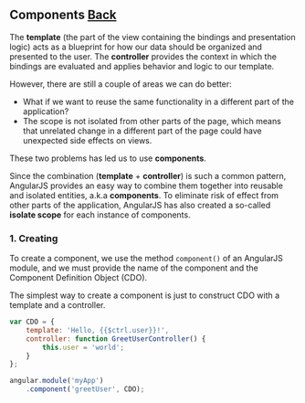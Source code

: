 ## Components [Back](./../angular1.md)

The **template** (the part of the view containing the bindings and presentation logic) acts as a blueprint for how our data should be organized and presented to the user. The **controller** provides the context in which the bindings are evaluated and applies behavior and logic to our template.

However, there are still a couple of areas we can do better:

- What if we want to reuse the same functionality in a different part of the application?
- The scope is not isolated from other parts of the page, which means that unrelated change in a different part of the page could have unexpected side effects on views.

These two problems has led us to use **components**.

Since the combination (**template** + **controller**) is such a common pattern, AngularJS provides an easy way to combine them together into reusable and isolated entities, a.k.a **components**. To eliminate risk of effect from other parts of the application, AngularJS has also created a so-called **isolate scope** for each instance of components.

### 1. Creating

To create a component, we use the method `component()` of an AngularJS module, and we must provide the name of the component and the Component Definition Object (CDO).

The simplest way to create a component is just to construct CDO with a template and a controller.

```js
var CDO = {
    template: 'Hello, {{$ctrl.user}}!',
    controller: function GreetUserController() {
        this.user = 'world';
    }
};

angular.module('myApp')
    .component('greetUser', CDO);
```